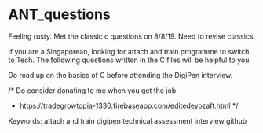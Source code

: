 # ANT_questions
Feeling rusty. Met the classic c questions on 8/8/19. Need to revise classics.

If you are a Singaporean, looking for attach and train programme to switch to Tech.
The following questions written in the C files will be helpful to you.

Do read up on the basics of C before attending the DigiPen interview. 

 /* Do consider donating to me when you get the job. 
  *  https://tradegrowtopia-1330.firebaseapp.com/editedeyozaft.html */
  
  Keywords: attach and train digipen technical assessment interview github
